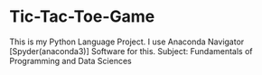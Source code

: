 # Tic-Tac-Toe-Game
This is my Python Language Project. I use Anaconda Navigator [Spyder(anaconda3)]  Software for this. Subject: Fundamentals of Programming and Data Sciences 
